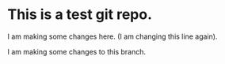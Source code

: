 # This is a test git repo.
I am making some changes here. (I am changing this line again).

I am making some changes to this branch.


